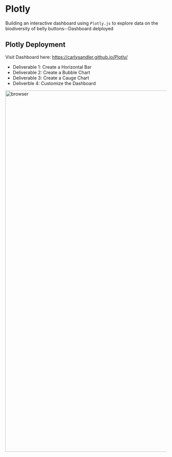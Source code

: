 # Plotly
Building an interactive dashboard using `Plotly.js` to explore data on the biodiversity of belly buttons--Dashboard delployed

## Plotly Deployment
Visit Dashboard here: https://carlysandler.github.io/Plotly/


- Deliverable 1: Create a Horizontal Bar 
- Deliverable 2: Create a Bubble Chart
- Deliverable 3: Create a Cauge Chart
- Deliverble 4: Customize the Dashboard


<img width="1128" alt="browser" src="https://user-images.githubusercontent.com/77628698/117595228-3d3d0600-b10e-11eb-92db-12a157ce3e0a.png">
